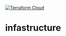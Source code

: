 [![Terraform Cloud](https://img.shields.io/badge/terraform-%235835CC.svg?style=for-the-badge&logo=terraform&logoColor=white)](https://app.terraform.io/app/connormaglynn/workspaces/infrastructure)
# infastructure
